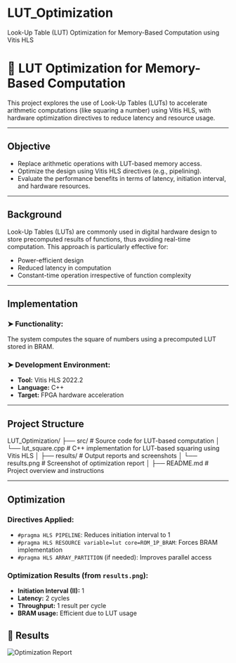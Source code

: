 # LUT_Optimization
Look-Up Table (LUT) Optimization for Memory-Based Computation using Vitis HLS
# 🔧 LUT Optimization for Memory-Based Computation

This project explores the use of Look-Up Tables (LUTs) to accelerate arithmetic computations (like squaring a number) using Vitis HLS, with hardware optimization directives to reduce latency and resource usage.

---

## Objective

- Replace arithmetic operations with LUT-based memory access.
- Optimize the design using Vitis HLS directives (e.g., pipelining).
- Evaluate the performance benefits in terms of latency, initiation interval, and hardware resources.

---

## Background

Look-Up Tables (LUTs) are commonly used in digital hardware design to store precomputed results of functions, thus avoiding real-time computation. This approach is particularly effective for:

- Power-efficient design
- Reduced latency in computation
- Constant-time operation irrespective of function complexity

---

## Implementation

### ➤ Functionality:
The system computes the square of numbers using a precomputed LUT stored in BRAM.

### ➤ Development Environment:
- **Tool:** Vitis HLS 2022.2
- **Language:** C++
- **Target:** FPGA hardware acceleration

---

## Project Structure
LUT_Optimization/
├── src/                   # Source code for LUT-based computation
│   └── lut_square.cpp     # C++ implementation for LUT-based squaring using Vitis HLS
│
├── results/               # Output reports and screenshots
│   └── results.png        # Screenshot of optimization report 
│
├── README.md              # Project overview and instructions

---

## Optimization

### Directives Applied:
- `#pragma HLS PIPELINE`: Reduces initiation interval to 1
- `#pragma HLS RESOURCE variable=lut core=ROM_1P_BRAM`: Forces BRAM implementation
- `#pragma HLS ARRAY_PARTITION` (if needed): Improves parallel access

### Optimization Results (from `results.png`):
- **Initiation Interval (II):** 1
- **Latency:** 2 cycles
- **Throughput:** 1 result per cycle
- **BRAM usage:** Efficient due to LUT usage

## 🧾 Results

![Optimization Report](results/results.png)

